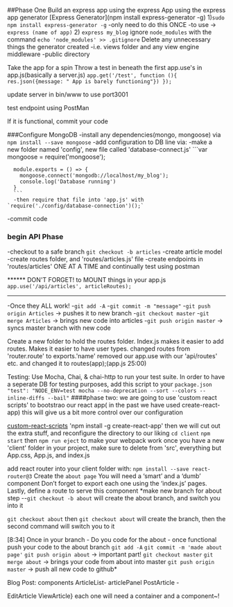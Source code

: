 ##Phase One
Build an express app using the express App using the express app generator [Express Generator](npm install express-generator -g)
1)`sudo npm install express-generator -g`
  -only need to do this ONCE
  -to use -> `express (name of app)`
2) `express my_blog`
ignore `node_modules` with the command `echo 'node_modules' >> .gitignore`
Delete any unnecessary things the generator created
  -i.e. views folder and any view engine middleware
  -public directory

Take the app for a spin
Throw a test in beneath the first app.use's in app.js(basically a server.js)
`app.get('/test', function (){
  res.json({message: " App is barely functioning"})
});`

update server in bin/www to use port3001

test endpoint using PostMan

If it is functional, commit your code

###Configure MongoDB
  -install any dependencies(mongo, mongoose)  via `npm install --save mongoose`
  -add configuration to DB line via:
    -make a new folder named 'config', new file called 'database-connect.js'
      ```var mongoose = require('mongoose');

      module.exports = () => {
        mongoose.connect('mongodb://localhost/my_blog');
        console.log('Database running')
      }
      ```
      -then require that file into 'app.js' with `require('./config/database-connection')();`
  -commit code

### begin API Phase
  -checkout to a safe branch `git checkout -b articles`
  -create article model
  -create routes folder, and 'routes/articles.js' file
  -create endpoints in 'routes/articles' ONE AT A TIME and continually test using postman

  ****** DON'T FORGET! to MOUNT things in your app.js
  `app.use('/api/articles', articleRoutes);`
  *********

  -Once they ALL work!
    -`git add -A`
    -`git commit -m "message"`
    -`git push origin Articles` -> pushes it to new branch
    -`git checkout master`
    -`git merge Articles` -> brings new code into articles
    -`git push origin master` -> syncs master branch with new code

Create a new folder to hold the routes folder.
Index.js makes it easier to add routes. Makes it easier to have user types.
changed routes from 'router.route' to exports.'name'
 removed our app.use with our 'api/routes' etc. and changed it to routes(app);(app.js 25:00)

 Testing:
Use Mocha, Chai, & chai-http to run your test suite. In order to have a seperate DB for testing purposes, add this script to your `package.json`
`    "test": "NODE_ENV=test mocha --no-deprecation --sort --colors --inline-diffs --bail"
`
####phase two:
we are going to use 'custom react scripts' to bootstrao our react app( in the past we have used create-react-app) this will give us a bit more control over our configuration

[custom-react-scripts](https://www.npmjs.com/package/react-scripts/custom)
'npm install -g create-react-app'
then we will cut out the extra stuff, and reconfigure the directory to our liking
`cd client`
`npm start`
then `npm run eject` to make your webpack work
 once you have a new 'client' folder in your project, make sure to delete from 'src', everything but App.css, App.js, and index.js

 add react router into your client folder with: `npm install --save react-router@3`
 Create the `about page`
 You will need a ‘smart’ and a ‘dumb’ component
 Don’t forget to export each one using the ‘index.js’ pages.
 Lastly, define a route to serve this component
 *make new branch for about step --`git checkout -b about` will create the about branch, and switch you into it

`git checkout about` then `git checkout about` will create the branch, then the second command will switch you to it

[8:34]
Once in your branch - Do you code for the about - once functional push your code to the about branch
`git add -A`
`git commit -m 'made about page'`
`git push origin about` -> important part!
`git checkout master`
`git merge about` -> brings your code from about into master
`git push origin master` -> push all new code to github*

Blog Post: components
ArticleList-
  articlePanel
PostArticle -

EditArticle
ViewArticle}
each one will need a container and a component~!
